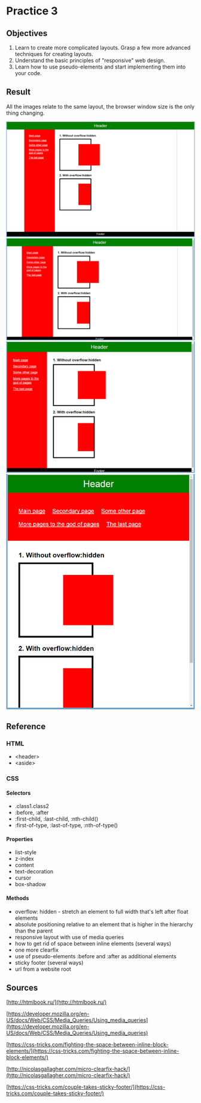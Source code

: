 # Practice 3

## Objectives
1. Learn to create more complicated layouts. Grasp a few more advanced techniques for creating layouts.
2. Understand the basic principles of "responsive" web design.
3. Learn how to use pseudo-elements and start implementing them into your code.

## Result

All the images relate to the same layout, the browser window size is the only thing changing.

![Frontend3-Image1](Images/Frontend3-Image1.png)
![Frontend3-Image2](Images/Frontend3-Image2.png)
![Frontend3-Image3](Images/Frontend3-Image3.png)
![Frontend3-Image4](Images/Frontend3-Image4.png)

## Reference

### HTML
* \<header>
* \<aside>

### CSS

#### Selectors
* .class1.class2
* :before, :after
* :first-child, :last-child, :nth-child()
* :first-of-type, :last-of-type, :nth-of-type()

#### Properties
* list-style
* z-index
* content
* text-decoration
* cursor
* box-shadow

#### Methods
* overflow: hidden - stretch an element to full width that's left after float elements
* absolute positioning relative to an element that is higher in the hierarchy than the parent
* responsive layout with use of media queries 
* how to get rid of space between inline elements (several ways)
* one more clearfix
* use of pseudo-elements :before and :after as additional elements
* sticky footer (several ways)
* url from a website root

## Sources
[http://htmlbook.ru/](http://htmlbook.ru/)

[https://developer.mozilla.org/en-US/docs/Web/CSS/Media_Queries/Using_media_queries](https://developer.mozilla.org/en-US/docs/Web/CSS/Media_Queries/Using_media_queries)

[https://css-tricks.com/fighting-the-space-between-inline-block-elements/](https://css-tricks.com/fighting-the-space-between-inline-block-elements/)

[http://nicolasgallagher.com/micro-clearfix-hack/](http://nicolasgallagher.com/micro-clearfix-hack/)

[https://css-tricks.com/couple-takes-sticky-footer/](https://css-tricks.com/couple-takes-sticky-footer/)